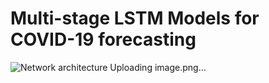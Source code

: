 # Multi-stage LSTM Models for COVID-19 forecasting
![Network architecture ![Uploading image.png…]()
](https://github.com/hongru94/multi_stage_LSTM/blob/main/figures/figure_1.png?raw=true "Employee Data title")
